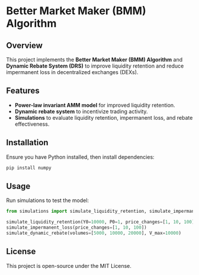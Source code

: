

# Better Market Maker (BMM) Algorithm

## Overview
This project implements the **Better Market Maker (BMM) Algorithm** and **Dynamic Rebate System (DRS)** to improve liquidity retention and reduce impermanent loss in decentralized exchanges (DEXs).

## Features
- **Power-law invariant AMM model** for improved liquidity retention.
- **Dynamic rebate system** to incentivize trading activity.
- **Simulations** to evaluate liquidity retention, impermanent loss, and rebate effectiveness.

## Installation
Ensure you have Python installed, then install dependencies:
```bash
pip install numpy
```

## Usage
Run simulations to test the model:
```python
from simulations import simulate_liquidity_retention, simulate_impermanent_loss, simulate_dynamic_rebate

simulate_liquidity_retention(Y0=10000, P0=1, price_changes=[1, 10, 100])
simulate_impermanent_loss(price_changes=[1, 10, 100])
simulate_dynamic_rebate(volumes=[5000, 10000, 20000], V_max=10000)
```

## License
This project is open-source under the MIT License.
